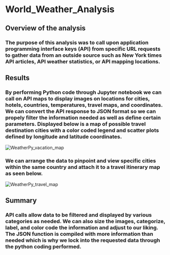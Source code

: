# World_Weather_Analysis

## Overview of the analysis
### The purpose of this analysis was to call upon application programming interface keys (API) from specific URL requests to gather data from an outside source such as New York times API articles, API weather statistics, or API mapping locations. 

## Results
### By performing Python code through Jupyter notebook we can call on API maps to display images on locations for cities, hotels, countries, temperatures, travel maps, and coordinates. We can convert the API response to JSON format so we can propely filter the information needed as well as define certain parameters. Displayed below is a map of possible travel destination cities with a color coded legend and scatter plots defined by longitude and latitude coordinates.
![WeatherPy_vacation_map](https://user-images.githubusercontent.com/118647523/213620062-eca52dd1-e238-457c-a7bb-569569dcd470.png)
### We can arrange the data to pinpoint and view specific cities within the same country and attach it to a travel itinerary map as seen below.
![WeatherPy_travel_map](https://user-images.githubusercontent.com/118647523/213620397-b34bdfa6-1f02-46f5-8c60-19135b1649ba.png)

## Summary 
### API calls allow data to be filtered and displayed by various categories as needed. We can also size the images, categorize, label, and color code the information and adjust to our liking. The JSON function is compiled with more information than needed which is why we lock into the requested data through the python coding performed. 
